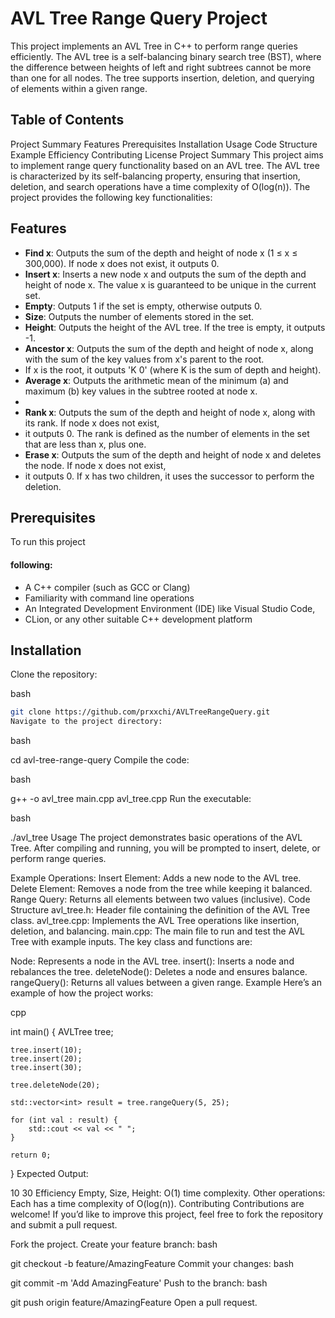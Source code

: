 # AVL Tree Range Query Project
This project implements an AVL Tree in C++ to perform range queries efficiently. 
The AVL tree is a self-balancing binary search tree (BST), where 
the difference between heights of left and right subtrees cannot be more than one for all nodes. 
The tree supports insertion, deletion, and querying of elements within a given range.

## Table of Contents
Project Summary
Features
Prerequisites
Installation
Usage
Code Structure
Example
Efficiency
Contributing
License
Project Summary
This project aims to implement range query functionality based on an AVL tree. The AVL tree is characterized by its self-balancing property, ensuring that insertion, deletion, and search operations have a time complexity of O(log(n)). The project provides the following key functionalities:

## Features

- **Find x**: Outputs the sum of the depth and height of node x (1 ≤ x ≤ 300,000). If node x does not exist, it outputs 0.
- **Insert x**: Inserts a new node x and outputs the sum of the depth and height of node x. The value x is guaranteed to be unique in the current set.
- **Empty**: Outputs 1 if the set is empty, otherwise outputs 0.
- **Size**: Outputs the number of elements stored in the set.
- **Height**: Outputs the height of the AVL tree. If the tree is empty, it outputs -1.
- **Ancestor x**: Outputs the sum of the depth and height of node x, along with the sum of the key values from x's parent to the root.
- If x is the root, it outputs 'K 0' (where K is the sum of depth and height).
- **Average x**: Outputs the arithmetic mean of the minimum (a) and maximum (b) key values in the subtree rooted at node x.
-
- **Rank x**: Outputs the sum of the depth and height of node x, along with its rank. If node x does not exist,
- it outputs 0. The rank is defined as the number of elements in the set that are less than x, plus one.
- **Erase x**: Outputs the sum of the depth and height of node x and deletes the node. If node x does not exist,
- it outputs 0. If x has two children, it uses the successor to perform the deletion.

## Prerequisites
To run this project

#### following:
- A C++ compiler (such as GCC or Clang)
- Familiarity with command line operations
- An Integrated Development Environment (IDE) like Visual Studio Code, 
- CLion, or any other suitable C++ development platform

## Installation

Clone the repository:

bash

```bash
git clone https://github.com/prxxchi/AVLTreeRangeQuery.git
Navigate to the project directory:
```

bash


cd avl-tree-range-query
Compile the code:

bash


g++ -o avl_tree main.cpp avl_tree.cpp
Run the executable:

bash


./avl_tree
Usage
The project demonstrates basic operations of the AVL Tree. After compiling and running, you will be prompted to insert, delete, or perform range queries.

Example Operations:
Insert Element: Adds a new node to the AVL tree.
Delete Element: Removes a node from the tree while keeping it balanced.
Range Query: Returns all elements between two values (inclusive).
Code Structure
avl_tree.h: Header file containing the definition of the AVL Tree class.
avl_tree.cpp: Implements the AVL Tree operations like insertion, deletion, and balancing.
main.cpp: The main file to run and test the AVL Tree with example inputs.
The key class and functions are:

Node: Represents a node in the AVL tree.
insert(): Inserts a node and rebalances the tree.
deleteNode(): Deletes a node and ensures balance.
rangeQuery(): Returns all values between a given range.
Example
Here’s an example of how the project works:

cpp


int main() {
    AVLTree tree;
    
    tree.insert(10);
    tree.insert(20);
    tree.insert(30);
    
    tree.deleteNode(20);
    
    std::vector<int> result = tree.rangeQuery(5, 25);
    
    for (int val : result) {
        std::cout << val << " ";
    }
    
    return 0;
}
Expected Output:


10 30
Efficiency
Empty, Size, Height: O(1) time complexity.
Other operations: Each has a time complexity of O(log(n)).
Contributing
Contributions are welcome! If you’d like to improve this project, feel free to fork the repository and submit a pull request.

Fork the project.
Create your feature branch:
bash


git checkout -b feature/AmazingFeature
Commit your changes:
bash


git commit -m 'Add AmazingFeature'
Push to the branch:
bash


git push origin feature/AmazingFeature
Open a pull request.
